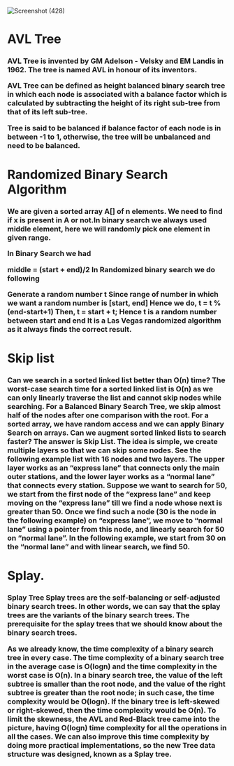 ![Screenshot (428)](https://user-images.githubusercontent.com/89120960/204857625-a6636775-cf43-4630-8a82-569ae2d4bba8.png)

<h1>AVL Tree</h1>
<h3>
AVL Tree is invented by GM Adelson - Velsky and EM Landis in 1962. The tree is named AVL in honour of its inventors.

AVL Tree can be defined as height balanced binary search tree in which each node is associated with a balance factor which is calculated by subtracting the height of its right sub-tree from that of its left sub-tree.

Tree is said to be balanced if balance factor of each node is in between -1 to 1, otherwise, the tree will be unbalanced and need to be balanced.
</h3>

<h1>Randomized Binary Search Algorithm</h1>
<h3>We are given a sorted array A[] of n elements. We need to find if x is present in A or not.In binary search we always used middle element, here we will randomly pick one element in given range.

In Binary Search we had

middle = (start + end)/2
In Randomized binary search we do following

Generate a random number t
Since range of number in which we want a random
number is [start, end]
Hence we do, t = t % (end-start+1)
Then, t = start + t;
Hence t is a random number between start and end
It is a Las Vegas randomized algorithm as it always finds the correct result.
</h3>

<h1>Skip list</h1>
<h3>Can we search in a sorted linked list better than O(n) time? The worst-case search time for a sorted linked list is O(n) as we can only linearly traverse the list and cannot skip nodes while searching. For a Balanced Binary Search Tree, we skip almost half of the nodes after one comparison with the root. For a sorted array, we have random access and we can apply Binary Search on arrays. Can we augment sorted linked lists to search faster? The answer is Skip List. The idea is simple, we create multiple layers so that we can skip some nodes. See the following example list with 16 nodes and two layers. The upper layer works as an “express lane” that connects only the main outer stations, and the lower layer works as a “normal lane” that connects every station. Suppose we want to search for 50, we start from the first node of the “express lane” and keep moving on the “express lane” till we find a node whose next is greater than 50. Once we find such a node (30 is the node in the following example) on “express lane”, we move to “normal lane” using a pointer from this node, and linearly search for 50 on “normal lane”. In the following example, we start from 30 on the “normal lane” and with linear search, we find 50. </h3>
<h1>Splay.</h1>
<h3>Splay Tree
Splay trees are the self-balancing or self-adjusted binary search trees. In other words, we can say that the splay trees are the variants of the binary search trees. The prerequisite for the splay trees that we should know about the binary search trees.

As we already know, the time complexity of a binary search tree in every case. The time complexity of a binary search tree in the average case is O(logn) and the time complexity in the worst case is O(n). In a binary search tree, the value of the left subtree is smaller than the root node, and the value of the right subtree is greater than the root node; in such case, the time complexity would be O(logn). If the binary tree is left-skewed or right-skewed, then the time complexity would be O(n). To limit the skewness, the AVL and Red-Black tree came into the picture, having O(logn) time complexity for all the operations in all the cases. We can also improve this time complexity by doing more practical implementations, so the new Tree data structure was designed, known as a Splay tree.</h3>
